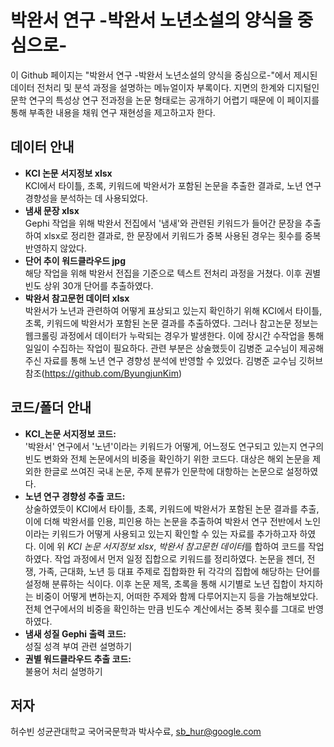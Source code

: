 # 박완서 연구 -박완서 노년소설의 양식을 중심으로-
이 Github 페이지는 "박완서 연구 -박완서 노년소설의 양식을 중심으로-"에서 제시된 데이터 전처리 및 분석 과정을 설명하는 메뉴얼이자 부록이다. 지면의 한계와 디지털인문학 연구의 특성상 연구 전과정을 논문 형태로는 공개하기 어렵기 때문에 이 페이지를 통해 부족한 내용을 채워 연구 재현성을 제고하고자 한다.

## 데이터 안내
- **KCI 논문 서지정보 xlsx**  
  KCI에서 타이틀, 초록, 키워드에 박완서가 포함된 논문을 추출한 결과로, 노년 연구 경향성을 분석하는 데 사용되었다.
- **냄새 문장 xlsx**  
  Gephi 작업을 위해 박완서 전집에서 '냄새'와 관련된 키워드가 들어간 문장을 추출하여 xlsx로 정리한 결과로, 한 문장에서 키워드가 중복 사용된 경우는 횟수를 중복 반영하지 않았다.
- **단어 추이 워드클라우드 jpg**  
  해당 작업을 위해 박완서 전집을 기준으로 텍스트 전처리 과정을 거쳤다. 이후 권별 빈도 상위 30개 단어를 추출하였다.
- **박완서 참고문헌 데이터 xlsx**  
  박완서가 노년과 관련하여 어떻게 표상되고 있는지 확인하기 위해 KCI에서 타이틀, 초록, 키워드에 박완서가 포함된 논문 결과를 추출하였다. 그러나 참고논문 정보는 웹크롤링 과정에서 데이터가 누락되는 경우가 발생한다. 이에 장시간 수작업을 통해 일일이 수집하는 작업이 필요하다. 관련 부분은 상술했듯이 김병준 교수님이 제공해주신 자료를 통해 노년 연구 경향성 분석에 반영할 수 있었다. 김병준 교수님 깃허브 참조(https://github.com/ByungjunKim)

## 코드/폴더 안내
- **KCI_논문 서지정보 코드:**  
'박완서' 연구에서 '노년'이라는 키워드가 어떻게, 어느정도 연구되고 있는지 연구의 빈도 변화와 전체 논문에서의 비중을 확인하기 위한 코드다. 대상은 해외 논문을 제외한 한글로 쓰여진 국내 논문, 주제 분류가 인문학에 대항하는 논문으로 설정하였다.
- **노년 연구 경향성 추출 코드:**  
상술하였듯이 KCI에서 타이틀, 초록, 키워드에 박완서가 포함된 논문 결과를 추출, 이에 더해 박완서를 인용, 피인용 하는 논문을 추출하여 박완서 연구 전반에서 노인이라는 키워드가 어떻게 사용되고 있는지 확인할 수 있는 자료를 추가하고자 하였다. 이에 위 *KCI 논문 서지정보 xlsx*, *박완서 참고문헌 데이터*를 합하여 코드를 작업하였다. 작업 과정에서 먼저 일정 집합으로 키워드를 정리하였다. 논문을 젠더, 전쟁, 가족, 근대화, 노년 등 대표 주제로 집합화한 뒤 각각의 집합에 해당하는 단어를 설정해 분류하는 식이다. 이후 논문 제목, 초록을 통해 시기별로 노년 집합이 차지하는 비중이 어떻게 변하는지, 어떠한 주제와 함께 다루어지는지 등을 가늠해보았다. 전체 연구에서의 비중을 확인하는 만큼 빈도수 계산에서는 중복 횟수를 그대로 반영하였다. 
- **냄새 성질 Gephi 출력 코드:**  
성질 성격 부여 관련 설명하기
- **권별 워드클라우드 추출 코드:**  
  불용어 처리 설명하기
  
## 저자
허수빈 성균관대학교 국어국문학과 박사수료, sb_hur@google.com
